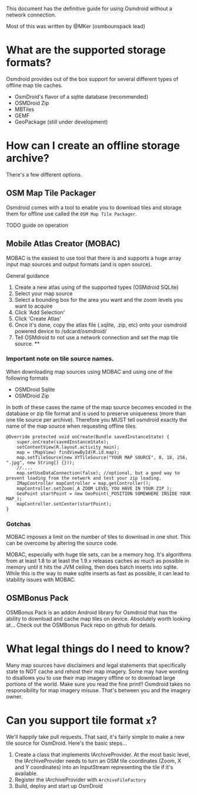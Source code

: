 This document has the definitive guide for using Osmdroid without a network connection.

Most of this was written by @MKer (osmbounspack lead)

# What are the supported storage formats?

Osmdroid provides out of the box support for several different types of offline map tile caches.

 * OsmDroid's flavor of a sqlite database (recommended)
 * OSMDroid Zip
 * MBTiles
 * GEMF
 * GeoPackage (still under development)

# How can I create an offline storage archive?

There's a few different options.

## OSM Map Tile Packager
Osmdroid comes with a tool to enable you to download tiles and storage them for offline use called the `OSM Map Tile Packager`.

TODO guide on operation

## Mobile Atlas Creator (MOBAC)

MOBAC is the easiest to use tool that there is and supports a huge array input map sources and output formats (and is open source).

General guidance

 1. Create a new atlas using of the supported types (OSMdroid SQLite)
 2. Select your map source
 3. Select a bounding box for the area you want and the zoom levels you want to acquire
 4. Click 'Add Selection'
 5. Click 'Create Atlas'
 6. Once it's done, copy the atlas file (.sqlite, .zip, etc) onto your osmdroid powered device to /sdcard/osmdroid/
 7. Tell OSMdroid to not use a network connection and set the map tile source. **

### Important note on tile source names.

When downloading map sources using MOBAC and using one of the following formats
 * OSMDroid Sqlite
 * OSMDroid Zip

In both of these cases the name of the map source becomes encoded in the database or zip file format and is used to preserve uniqueness (more than one tile source per archive). Therefore you MUST tell osmdroid exactly the name of the map source when requesting offline tiles.


````
@Override protected void onCreate(Bundle savedInstanceState) {
    super.onCreate(savedInstanceState);
    setContentView(R.layout.activity_main);
    map = (MapView) findViewById(R.id.map);
    map.setTileSource(new XYTileSource("YOUR MAP SOURCE", 0, 18, 256, ".jpg", new String[] {}));
    //....
    map.setUseDataConnection(false); //optional, but a good way to prevent loading from the network and test your zip loading. 
    IMapController mapController = map.getController();
    mapController.setZoom(_A ZOOM LEVEL YOU HAVE IN YOUR ZIP_);
    GeoPoint startPoint = new GeoPoint(_POSITION SOMEWHERE INSIDE YOUR MAP_);
    mapController.setCenter(startPoint);
}
````

### Gotchas

MOBAC imposes a limit on the number of tiles to download in one shot. This can be overcome by altering the source code. 

MOBAC, especially with huge tile sets, can be a memory hog. It's algorithms from at least 1.8 to at least the 1.9.x releases caches as much as possible in memory until it hits the JVM ceiling, then does batch inserts into sqlite. While this is the way to make sqlite inserts as fast as possible, it can lead to stability issues with MOBAC.

## OSMBonus Pack

OSMBonus Pack is an addon Android library for Osmdroid that has the ability to download and cache map tiles on device. Absolutely worth looking at... Check out the OSMBonus Pack repo on github for details.

# What legal things do I need to know?

Many map sources have disclaimers and legal statements that specifically state to NOT cache and rehost their map imagery. Some may have wording to disallows you to use their map imagery offline or to download large portions of the world.  Make sure you read the fine print!! Osmdroid takes no responsibility for map imagery misuse. That's between you and the imagery owner.

# Can you support tile format `x`?

We'll happily take pull requests. That said, it's fairly simple to make a new tile source for OsmDroid. Here's the basic steps...
 1. Create a class that implements IArchiveProvider. At the most basic level, the IArchiveProvider needs to turn an OSM tile coordinates (Zoom, X and Y coordinates) into an InputStream representing the tile if it's available.
 2. Register the IArchiveProvider with `ArchiveFileFactory`
 3. Build, deploy and start up OsmDroid

